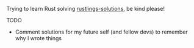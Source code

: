 Trying to learn Rust solving [rustlings-solutions](https://github.com/rust-lang/rustlings), be kind please!

TODO

 * Comment solutions for my future self (and fellow devs) to remember why I wrote things
